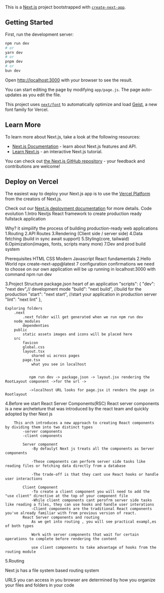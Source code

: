 This is a [Next.js](https://nextjs.org) project bootstrapped with [`create-next-app`](https://github.com/vercel/next.js/tree/canary/packages/create-next-app).

## Getting Started

First, run the development server:

```bash
npm run dev
# or
yarn dev
# or
pnpm dev
# or
bun dev
```

Open [http://localhost:3000](http://localhost:3000) with your browser to see the result.

You can start editing the page by modifying `app/page.js`. The page auto-updates as you edit the file.

This project uses [`next/font`](https://nextjs.org/docs/app/building-your-application/optimizing/fonts) to automatically optimize and load [Geist](https://vercel.com/font), a new font family for Vercel.

## Learn More

To learn more about Next.js, take a look at the following resources:

- [Next.js Documentation](https://nextjs.org/docs) - learn about Next.js features and API.
- [Learn Next.js](https://nextjs.org/learn) - an interactive Next.js tutorial.

You can check out [the Next.js GitHub repository](https://github.com/vercel/next.js) - your feedback and contributions are welcome!

## Deploy on Vercel

The easiest way to deploy your Next.js app is to use the [Vercel Platform](https://vercel.com/new?utm_medium=default-template&filter=next.js&utm_source=create-next-app&utm_campaign=create-next-app-readme) from the creators of Next.js.

Check out our [Next.js deployment documentation](https://nextjs.org/docs/app/building-your-application/deploying) for more details.
Code evolution
1.Intro
Nextjs 
    React framework to create production ready fullstack application 

Why?
    it simpilify the process of building  production-ready web applications
    1.Routing
    2.API Routes
    3.Rendering (Client side / server side)
    4.Data fetching (build in sync await support)
    5.Styling(core, tailwaid)
    6.Opimization(images, fonts, scripts many more)
    7.Dev and prod build system

Prerequisites
    HTML
    CSS
    Modern Javascript
    React fundamentals
2.Hello World
    npx create-next-app@latest
        7 configuration confirmations we need to choose on our own 
        application will be up running in localhost:3000
        with command npm run dev

3.Project Structure
    package.json
        heart of an application
        "scripts": {
            "dev": "next dev",// development mode
            "build": "next build", //build for the production
            "start": "next start", //start your application in production server
            "lint": "next lint"
        },

    
    Exploring folders
        .next        
            .next folder will get generated when we run npm run dev 
        node_modules
            dependenties 
        public
            static assets images and icons will be placed here
        src
            favicon
            global.css
            layout.tsx
                shared ui across pages
            page.tsx
                what you see in localhost


               npm run dev -> package.json -> layout.jsx rendering the RootLayout component ->for the url ->

               ->localhost URL looks for page.jsx it renders the page in Rootlayout
4.Before we start
    React Server Components(RSC)
        React server components is a new archeteture that was introduced by the react team and quickly adopted by ther Next js 

        This arch introduces a new approach to creating React components by dividing them into two distinct types
            -server components
            -client components

            Server component
                -By defaulyt Next js treats all the components as Server components

                -These components can perform server side tasks like reading files or fetching data directly from a database
                
                -The trade-off is that they cant use React hooks or handle user interactions

            Client Component
                -To create a client component you will need to add the "use client" directive at the top of your component file
                -While client components cant perofrm server side tasks like reading a files, they can use hooks and handle user interations
                -Client components are the traditional React components you've already familiar with from previous version of react.
            React Server components and routing 
                As we get into routing , you will see practical exampl,es of both types

                Work with server components that wait for certain operations to complete before rendering the content

                use client components to take advantage of hooks from the routing module 
5.Routing

Next js has a file system based routing system

URLS you can access in you browser are determined by how you organize your files and folders in your code 







